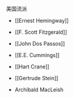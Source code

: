 美国流派

- [[Ernest Hemingway]]
- [[F. Scott Fitzgerald]]
- [[John Dos Passos]]
- [[E.E. Cummings]]
- [[Hart Crane]]
- [[Gertrude Stein]]



- Archibald MacLeish
